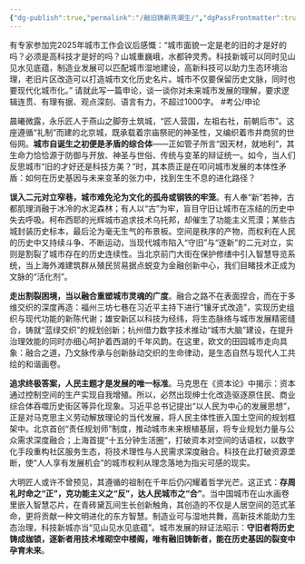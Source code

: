 ```yaml
---
{"dg-publish":true,"permalink":"/融旧铸新共潮生/","dgPassFrontmatter":true,"noteIcon":"2"}
---
```



有专家参加完2025年城市工作会议后感慨：“城市面貌一定是老的旧的才是好的吗？必须是高科技才是好的吗？山城重巍峨，水都钟灵秀。科技新城可以同时见山见水见底蕴，制造业发展可以匹配城市湿地建设，高新科技可以助力生态环境治理，老旧片区改造可以打造城市文化历史名片。城市不仅要保留历史文脉，同时也要现代化城市化。” 请就此写一篇申论，谈一谈你对未来城市发展的理解，要求逻辑连贯、有理有据、观点深刻、语言有力，不超过1000字。
#考公/申论 

晨曦微露，永乐匠人于燕山之脚夯土筑城，“匠人营国，左祖右社，前朝后市”。这座遵循“礼制”而建的北京城，既承载着宗庙祭祀的神圣性，又编织着市井商贸的世俗网。​**​城市自诞生之初便是矛盾的综合体​**​——正如管子所言“因天材，就地利”，其生命力恰恰源于防御与开放、神圣与世俗、传统与变革的辩证统一。如今，当人们反思城市“旧的才好还是科技方美？”时，其本质正是在叩问城市发展的本体性矛盾：如何在历史基因与未来变革的张力中，找到生生不息的进化路径？

**误入二元对立窄巷，城市难免沦为文化的孤舟或钢铁的牢笼**。有人奉“新”若神，古都肌理消融于冰冷的水泥森林；有人以“古”为牢，盲目守旧让城市在冻结的历史中失去呼吸。柯布西耶的光辉城市追求技术乌托邦，却催生了功能主义荒漠；某些古城封装历史标本，最后沦为毫无生气的布景板。空间是秩序的产物，而权利在人民的历史中又持续斗争、不断运动，当现代城市陷入“守旧”与“逐新”的二元对立，实则是​割裂了城市存在的历史连续性​​。当北京前门大街在保护修缮中引入智慧导览系统，当上海外滩建筑群从殖民贸易据点蜕变为金融创新中心，我们目睹技术正成为文脉的“活化剂”。

**走出割裂困境，当以融合重塑城市灵魂的广度**。融合之路不在表面捏合，而在于多维交织的深度再造：福州三坊七巷在习近平主持下进行“镶牙式改造”，实现历史组织与现代功能的新陈代谢；雄安新区以科技为经纬，将生态脉络与城市发展精密缝合，铸就“蓝绿交织”的规划创新；杭州借力数字技术推动“城市大脑”建设，在提升治理效能的同时亦细心呵护着西湖的千年风韵。在这里，欧文的田园城市走向具象：融合之道，乃文脉传承与创新脉动交织的生命律动，是生态自然与现代人工共绘的和谐画卷。

**追求终极答案，人民主题才是发展的唯一标准**。马克思在《资本论》中揭示：资本通过控制空间的生产实现自我增殖。所以，必然出现绅士化改造驱逐原住民、商业综合体吞噬历史街区等异化现象。习近平总书记提出“以人民为中心的发展思想”，正是对马克思主义劳动解放理论的当代发展，将人民主体性嵌入国土空间的规划框架中。北京首创“责任规划师”制度，推动城市未来根植基层，将专业规划力量与公众需求深度融合；上海首提“十五分钟生活圈“，打破资本对空间的话语权，以数字化手段重构社区服务生态，将技术理性与人民需求深度融合。科技在此​打破资源垄断​，使“人人享有发展机会”的城市权利从理念落地为指尖可感的现实。

大明匠人或许不曾预见，其遵循的祖制在千年后仍闪耀着哲学光芒。这正式：**存周礼时命之“正”，克功能主义之“反”，达人民城市之“合”**。当中国城市在山水画卷里嵌入智慧芯片，在青砖黛瓦间生长创新触角，其创造的不仅是人居空间的范式革命，更将贡献一种文明进化的东方智慧。制造业可与湿地共舞，高新技术能助力生态治理，科技新城亦当“见山见水见底蕴”。城市发展的辩证法昭示：**守旧者将历史铸成枷锁，逐新者用技术堆砌空中楼阁，唯有融旧铸新者，能在历史基因的裂变中孕育未来**。
